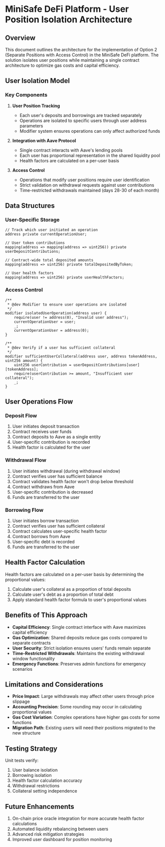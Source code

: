 # MiniSafe DeFi Platform - User Position Isolation Architecture

## Overview
This document outlines the architecture for the implementation of Option 2 (Separate Positions with Access Control) in the MiniSafe DeFi platform. The solution isolates user positions while maintaining a single contract architecture to optimize gas costs and capital efficiency.

## User Isolation Model

### Key Components

1. **User Position Tracking**
   - Each user's deposits and borrowings are tracked separately
   - Operations are isolated to specific users through user address parameters
   - Modifier system ensures operations can only affect authorized funds

2. **Integration with Aave Protocol**
   - Single contract interacts with Aave's lending pools
   - Each user has proportional representation in the shared liquidity pool
   - Health factors are calculated on a per-user basis

3. **Access Control**
   - Operations that modify user positions require user identification
   - Strict validation on withdrawal requests against user contributions
   - Time-restricted withdrawals maintained (days 28-30 of each month)

## Data Structures

### User-Specific Storage
```solidity
// Track which user initiated an operation
address private currentOperationUser;

// User token contributions
mapping(address => mapping(address => uint256)) private userDepositContributions;

// Contract-wide total deposited amounts
mapping(address => uint256) private totalDepositedByToken;

// User health factors
mapping(address => uint256) private userHealthFactors;
```

### Access Control
```solidity
/**
 * @dev Modifier to ensure user operations are isolated
 */
modifier isolatedUserOperation(address user) {
    require(user != address(0), "Invalid user address");
    currentOperationUser = user;
    _;
    currentOperationUser = address(0);
}

/**
 * @dev Verify if a user has sufficient collateral
 */
modifier sufficientUserCollateral(address user, address tokenAddress, uint256 amount) {
    uint256 userContribution = userDepositContributions[user][tokenAddress];
    require(userContribution >= amount, "Insufficient user collateral");
    _;
}
```

## User Operations Flow

### Deposit Flow
1. User initiates deposit transaction
2. Contract receives user funds
3. Contract deposits to Aave as a single entity
4. User-specific contribution is recorded
5. Health factor is calculated for the user

### Withdrawal Flow
1. User initiates withdrawal (during withdrawal window)
2. Contract verifies user has sufficient balance
3. Contract validates health factor won't drop below threshold
4. Contract withdraws from Aave
5. User-specific contribution is decreased
6. Funds are transferred to the user

### Borrowing Flow
1. User initiates borrow transaction
2. Contract verifies user has sufficient collateral
3. Contract calculates user-specific health factor
4. Contract borrows from Aave
5. User-specific debt is recorded
6. Funds are transferred to the user

## Health Factor Calculation
Health factors are calculated on a per-user basis by determining the proportional values:
1. Calculate user's collateral as a proportion of total deposits
2. Calculate user's debt as a proportion of total debt
3. Apply standard health factor formula to user's proportional values

## Benefits of This Approach
- **Capital Efficiency**: Single contract interface with Aave maximizes capital efficiency
- **Gas Optimization**: Shared deposits reduce gas costs compared to separate contracts
- **User Security**: Strict isolation ensures users' funds remain separate
- **Time-Restricted Withdrawals**: Maintains the existing withdrawal window functionality
- **Emergency Functions**: Preserves admin functions for emergency scenarios

## Limitations and Considerations
- **Price Impact**: Large withdrawals may affect other users through price slippage
- **Accounting Precision**: Some rounding may occur in calculating proportional values
- **Gas Cost Variation**: Complex operations have higher gas costs for some functions
- **Migration Path**: Existing users will need their positions migrated to the new structure

## Testing Strategy
Unit tests verify:
1. User balance isolation
2. Borrowing isolation
3. Health factor calculation accuracy
4. Withdrawal restrictions
5. Collateral setting independence

## Future Enhancements
1. On-chain price oracle integration for more accurate health factor calculations
2. Automated liquidity rebalancing between users
3. Advanced risk mitigation strategies
4. Improved user dashboard for position monitoring
